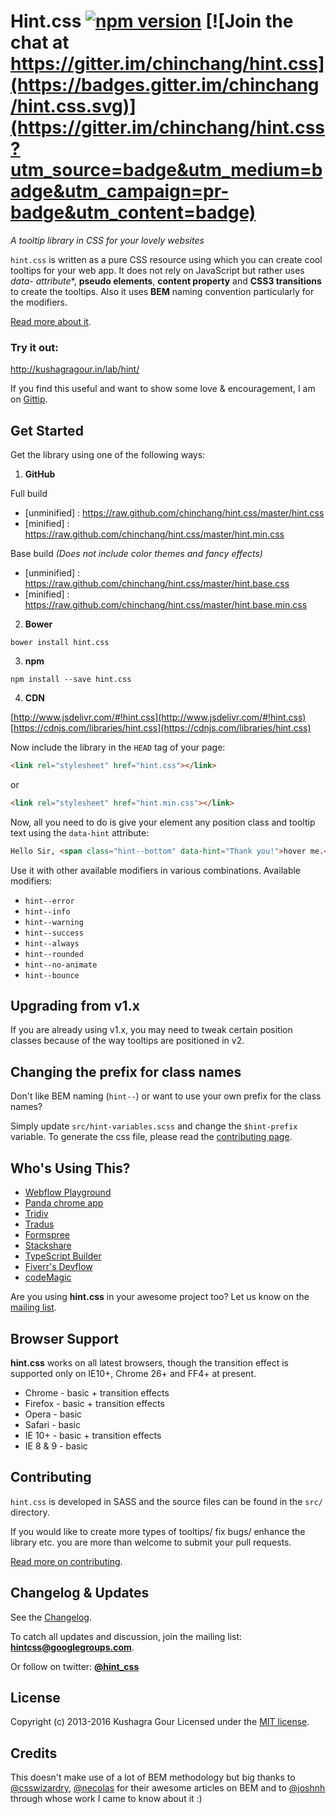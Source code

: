 # Hint.css [![npm version](https://badge.fury.io/js/hint.css.svg)](https://badge.fury.io/js/hint.css) [![Join the chat at https://gitter.im/chinchang/hint.css](https://badges.gitter.im/chinchang/hint.css.svg)](https://gitter.im/chinchang/hint.css?utm_source=badge&utm_medium=badge&utm_campaign=pr-badge&utm_content=badge)
*A tooltip library in CSS for your lovely websites*

`hint.css` is written as a pure CSS resource using which you can create cool tooltips for your web app. It does not rely on JavaScript but rather uses **data-* attribute**, **pseudo elements**, **content property** and **CSS3 transitions** to create the tooltips. Also it uses **BEM** naming convention particularly for the modifiers.

[Read more about it](http://kushagragour.in/blog/2013/02/years-first-side-project-hint/).

### Try it out:
http://kushagragour.in/lab/hint/

If you find this useful and want to show some love & encouragement, I am on [Gittip](https://www.gittip.com/chinchang/).

## Get Started

Get the library using one of the following ways:

1. **GitHub**

 Full build
 - [unminified] : https://raw.github.com/chinchang/hint.css/master/hint.css
 - [minified] : https://raw.github.com/chinchang/hint.css/master/hint.min.css

 Base build *(Does not include color themes and fancy effects)*
 - [unminified] : https://raw.github.com/chinchang/hint.css/master/hint.base.css
 - [minified] : https://raw.github.com/chinchang/hint.css/master/hint.base.min.css

2. **Bower**

 ```
 bower install hint.css
 ```

3. **npm**

 ```
 npm install --save hint.css
 ```

4. **CDN**

 [http://www.jsdelivr.com/#!hint.css](http://www.jsdelivr.com/#!hint.css)
 [https://cdnjs.com/libraries/hint.css](https://cdnjs.com/libraries/hint.css)

Now include the library in the ``HEAD`` tag of your page:

```html
<link rel="stylesheet" href="hint.css"></link>
```
or

```html
<link rel="stylesheet" href="hint.min.css"></link>
```

Now, all you need to do is give your element any position class and tooltip text using the `data-hint` attribute:


```html
Hello Sir, <span class="hint--bottom" data-hint="Thank you!">hover me.</span>
```

Use it with other available modifiers in various combinations. Available modifiers:
- `hint--error`
- `hint--info`
- `hint--warning`
- `hint--success`
- `hint--always`
- `hint--rounded`
- `hint--no-animate`
- `hint--bounce`

## Upgrading from v1.x

If you are already using v1.x, you may need to tweak certain position classes because of the way tooltips are positioned in v2.

## Changing the prefix for class names

Don't like BEM naming (`hint--`) or want to use your own prefix for the class names?

Simply update `src/hint-variables.scss` and change the `$hint-prefix` variable.
To generate the css file, please read the [contributing page](./CONTRIBUTING.md).

## Who's Using This?
- [Webflow Playground](http://playground.webflow.com/)
- [Panda chrome app](http://usepanda.com/)
- [Tridiv](http://tridiv.com/)
- [Tradus](http://tradus.com/)
- [Formspree](http://formspree.io/)
- [Stackshare](http://stackshare.io/)
- [TypeScript Builder](http://www.typescriptbuilder.com/)
- [Fiverr's Devflow](https://github.com/fiverr/devflow/)
- [codeMagic](http://codemagic.gr/)

Are you using **hint.css** in your awesome project too? Let us know on the [mailing list](mailto:hintcss@googlegroups.com).

## Browser Support
**hint.css** works on all latest browsers, though the transition effect is supported only on IE10+, Chrome 26+ and FF4+ at present.

- Chrome - basic + transition effects
- Firefox - basic + transition effects
- Opera - basic
- Safari - basic
- IE 10+ - basic + transition effects
- IE 8 & 9 - basic


## Contributing
`hint.css` is developed in SASS and the source files can be found in the `src/` directory.

If you would like to create more types of tooltips/ fix bugs/ enhance the library etc. you are more than welcome to submit your pull requests.

[Read more on contributing](./CONTRIBUTING.md).

## Changelog & Updates
See the [Changelog](https://github.com/chinchang/hint.css/wiki/Changelog).

To catch all updates and discussion, join the mailing list: [**hintcss@googlegroups.com**](https://groups.google.com/forum/?fromgroups=#!forum/hintcss).

Or follow on twitter: [**@hint_css**](https://twitter.com/hint_css)

## License
Copyright (c) 2013-2016 Kushagra Gour
Licensed under the [MIT license](http://opensource.org/licenses/MIT).

## Credits
This doesn't make use of a lot of BEM methodology but big thanks to [@csswizardry](https://twitter.com/csswizardry), [@necolas](https://twitter.com/necolas) for their awesome articles on BEM and to [@joshnh](https://twitter.com/_joshnh) through whose work I came to know about it :)
